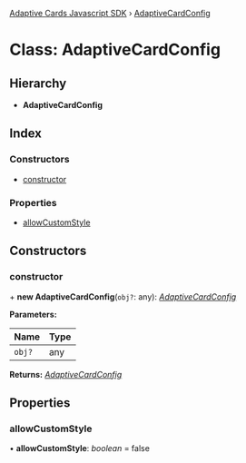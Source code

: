 [Adaptive Cards Javascript SDK](../README.md) › [AdaptiveCardConfig](adaptivecardconfig.md)

# Class: AdaptiveCardConfig

## Hierarchy

* **AdaptiveCardConfig**

## Index

### Constructors

* [constructor](adaptivecardconfig.md#constructor)

### Properties

* [allowCustomStyle](adaptivecardconfig.md#allowcustomstyle)

## Constructors

###  constructor

\+ **new AdaptiveCardConfig**(`obj?`: any): *[AdaptiveCardConfig](adaptivecardconfig.md)*

**Parameters:**

Name | Type |
------ | ------ |
`obj?` | any |

**Returns:** *[AdaptiveCardConfig](adaptivecardconfig.md)*

## Properties

###  allowCustomStyle

• **allowCustomStyle**: *boolean* = false
